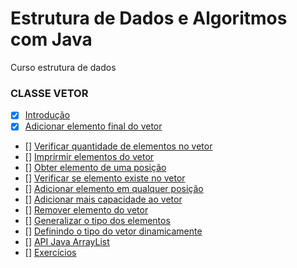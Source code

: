 # Estrutura de Dados e Algoritmos com Java
Curso estrutura de dados 

### CLASSE VETOR

- [x] [Introdução](https://github.com/andeersoon/estrutura-dados-algoritmos-java/commit/3547e6a8aa55ef618e945be0ce5ff1fd061857b3)
- [x] [Adicionar elemento final do vetor](https://github.com/andeersoon/estrutura-dados-algoritmos-java/commit/1a0b8ad9a92da21f0a5e72fca9e748a2a5500e48)
- [] [Verificar quantidade de elementos no vetor]()
- [] [Imprirmir elementos do vetor]()
- [] [Obter elemento de uma posição]()
- [] [Verificar se elemento existe no vetor]()
- [] [Adicionar elemento em qualquer posição]()
- [] [Adicionar mais capacidade ao vetor]()
- [] [Remover elemento do vetor]()
- [] [Generalizar o tipo dos elementos]()
- [] [Definindo o tipo do vetor dinamicamente]()
- [] [API Java ArrayList]()
- [] [Exercícios]()

